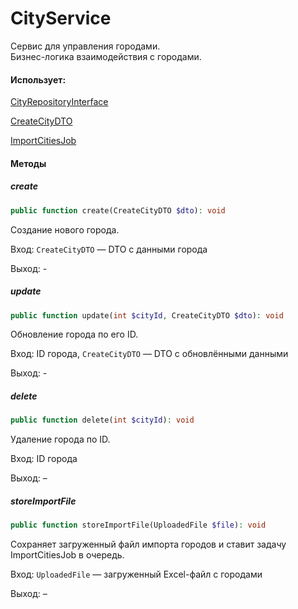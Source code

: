 # CityService

Сервис для управления городами.  
Бизнес-логика взаимодействия с городами.

#### Использует:

[CityRepositoryInterface](/app/Repositories/Interfaces/Cities/CityRepositoryInterface.md)

[CreateCityDTO](/app/DTO/Cities/CreateCityDTO.md)

[ImportCitiesJob](/app/Jobs/ImportCitiesJob.md)

#### Методы

##### create
```php
public function create(CreateCityDTO $dto): void
```

Создание нового города.

Вход: `CreateCityDTO` — DTO с данными города

Выход: -

##### update
```php
public function update(int $cityId, CreateCityDTO $dto): void
```

Обновление города по его ID.

Вход: ID города, `CreateCityDTO` — DTO с обновлёнными данными

Выход: -

##### delete
```php
public function delete(int $cityId): void
```

Удаление города по ID.

Вход: ID города

Выход: –

##### storeImportFile
```php
public function storeImportFile(UploadedFile $file): void
```

Сохраняет загруженный файл импорта городов и ставит задачу ImportCitiesJob в очередь.

Вход: `UploadedFile` — загруженный Excel-файл с городами

Выход: –
